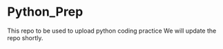 # Python_Prep
This repo to be used to upload python coding practice
We will update the repo shortly.
